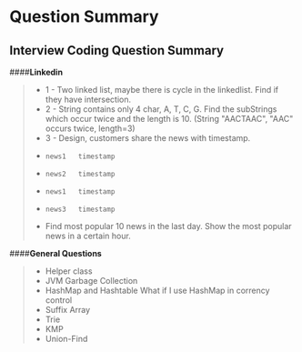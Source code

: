 Question Summary
===================

Interview Coding Question Summary
---------------------------------

####**Linkedin**

> - 1 - Two linked list, maybe there is cycle in the linkedlist. Find if they have intersection.
> - 2 - String contains only 4 char, A, T, C, G. Find the subStrings which occur twice and the length is 10. (String "AACTAAC", "AAC" occurs twice, length=3)
> - 3 - Design, customers share the news with timestamp.
> -     news1   timestamp
> -     news2   timestamp
> -     news1   timestamp
> -     news3   timestamp
> - Find most popular 10 news in the last day. Show the most popular news in a certain hour. 

####**General Questions** 

> - Helper class
> - JVM Garbage Collection
> - HashMap and Hashtable  What if I use HashMap in corrency control
> - Suffix Array 
> - Trie
> - KMP
> - Union-Find
